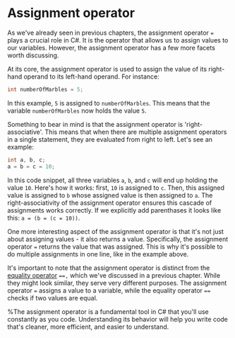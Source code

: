 # Assignment operator

As we've already seen in previous chapters, the assignment operator `=` plays a crucial role in C#. It is the operator that allows us to assign values to our variables. However, the assignment operator has a few more facets worth discussing.

At its core, the assignment operator is used to assign the value of its right-hand operand to its left-hand operand. For instance:

```csharp
int numberOfMarbles = 5;
```

In this example, `5` is assigned to `numberOfMarbles`. This means that the variable `numberOfMarbles` now holds the value `5`.

Something to bear in mind is that the assignment operator is 'right-associative'. This means that when there are multiple assignment operators in a single statement, they are evaluated from right to left. Let's see an example:

```csharp
int a, b, c;
a = b = c = 10;
```

In this code snippet, all three variables `a`, `b`, and `c` will end up holding the value `10`. Here's how it works: first, `10` is assigned to `c`. Then, this assigned value is assigned to `b` whose assigned value is then assigned to `a`. The right-associativity of the assignment operator ensures this cascade of assignments works correctly. If we explicitly add parenthases it looks like this: `a = (b = (c = 10))`.

One more interesting aspect of the assignment operator is that it's not just about assigning values - it also returns a value. Specifically, the assignment operator `=` returns the value that was assigned. This is why it's possible to do multiple assignments in one line, like in the example above.

It's important to note that the assignment operator is distinct from the [equality operator](equality-operators) `==,` which we've discussed in a previous chapter. While they might look similar, they serve very different purposes. The assignment operator `=` assigns a value to a variable, while the equality operator `==` checks if two values are equal.

%The assignment operator is a fundamental tool in C# that you'll use constantly as you code. Understanding its behavior will help you write code that's cleaner, more efficient, and easier to understand.

